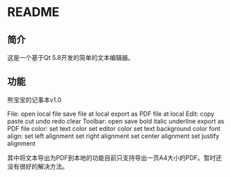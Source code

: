 # README

## 简介

这是一个基于Qt 5.8开发的简单的文本编辑器。

## 功能

熊宝宝的记事本v1.0

File: open local file
	   save file at local
	   export as PDF file at local
Edit: copy
	   paste
	   cut
	   undo
	   redo
	   clear
Toolbar: open
		  save
		  bold
	     italic
    	  underline
	     export as PDF file
		  color: set text color
	    		  set editor color
		   	     set text background color
		 font
		 align: set left alignment
		   		 set right alignment
		   		 set center alignment
		   		 set justify alignment	</pre>


其中将文本导出为PDF到本地的功能目前只支持导出一页A4大小的PDF。暂时还没有很好的解决方法。
